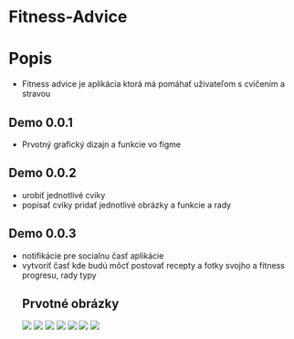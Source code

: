 # Fitness-Advice
<h1>Popis</h1>
<ul>
  <li>Fitness advice je aplikácia ktorá má pomáhať uživateľom s cvičením a stravou</li>
 </ul>
 <h2>Demo 0.0.1</h2>
 <ul>
  <li>Prvotný grafický dizajn a funkcie vo figme</li>
 </ul>
 <h2>Demo 0.0.2</h2>
 <ul>
  <li>urobiť jednotlivé cviky</li>
  <li>popísať cviky pridať jednotlivé obrázky a funkcie a rady</li>
 </ul>
 <h2>Demo 0.0.3</h2>
 <ul>
  <li>notifikácie pre socialnu časť aplikácie</li>
  <li>vytvoriť časť kde budú môcť postovať recepty a fotky svojho a fitness progresu, rady typy</li>
 </li>
 <h2>Prvotné obrázky</h2>
 <img src="https://user-images.githubusercontent.com/91307618/155673804-4406022a-6031-4dc2-82e9-771eae0c12d6.png">
 <img src="https://user-images.githubusercontent.com/91307618/155673931-e2af2fdb-93bb-47ef-9505-ec16c09bc374.png">
 <img src="https://user-images.githubusercontent.com/91307618/155674056-38060f48-48dd-4408-a95f-3af48990b7e1.png">
 <img src="https://user-images.githubusercontent.com/91307618/155674194-01b1fc72-6164-48e0-be1d-b1fdb5629cf0.png">
 <img src="https://user-images.githubusercontent.com/91307618/155674864-2eaf51cd-24cf-48ec-b587-c92bfe547611.png>


 <h2>Loading screen a Log In/register screen</h2>
 <img src="https://user-images.githubusercontent.com/91307618/155674604-f517812b-97b1-4e34-83c1-26a43f92401f.png">
 <img src="https://user-images.githubusercontent.com/91307618/155674717-322675b4-5db8-4622-8cb0-bc87c6a976c4.png">
 <img src="https://user-images.githubusercontent.com/91307618/155674776-72cb9fed-8668-4bc8-a190-a53dc3ed60a3.png">


